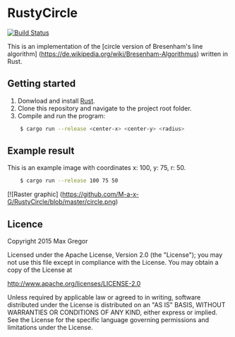# RustyCircle

[![Build Status](https://travis-ci.org/M-a-x-G/RustyCircle.svg)](https://travis-ci.org/M-a-x-G/RustyCircle)

This is an implementation of the [circle version of Bresenham's line algorithm] (https://de.wikipedia.org/wiki/Bresenham-Algorithmus) written in Rust.

## Getting started

1. Donwload and install [Rust](https://www.rust-lang.org).
2. Clone this repository and navigate to the project root folder.
2. Compile and run the program:

```sh
    $ cargo run --release <center-x> <center-y> <radius>
```

## Example result

This is an example image with coordinates x: 100, y: 75, r: 50.

```sh
    $ cargo run --release 100 75 50
```

[![Raster graphic] (https://github.com/M-a-x-G/RustyCircle/blob/master/circle.png)

## Licence

Copyright 2015 Max Gregor

Licensed under the Apache License, Version 2.0 (the "License");
you may not use this file except in compliance with the License.
You may obtain a copy of the License at

http://www.apache.org/licenses/LICENSE-2.0

Unless required by applicable law or agreed to in writing, software
distributed under the License is distributed on an "AS IS" BASIS,
WITHOUT WARRANTIES OR CONDITIONS OF ANY KIND, either express or implied.
See the License for the specific language governing permissions and
limitations under the License.